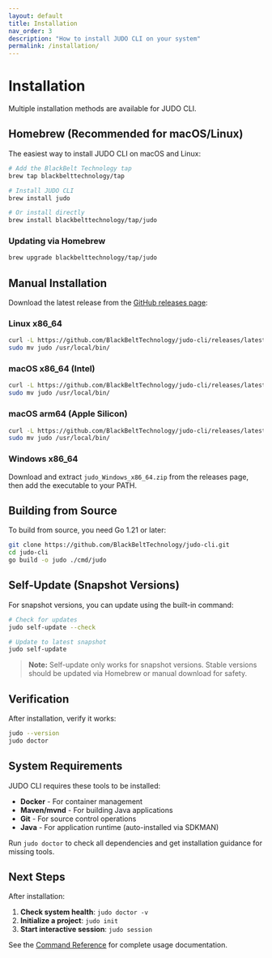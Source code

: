```yaml
---
layout: default
title: Installation
nav_order: 3
description: "How to install JUDO CLI on your system"
permalink: /installation/
---
```


# Installation

Multiple installation methods are available for JUDO CLI.

## Homebrew (Recommended for macOS/Linux)

The easiest way to install JUDO CLI on macOS and Linux:

```bash
# Add the BlackBelt Technology tap
brew tap blackbelttechnology/tap

# Install JUDO CLI
brew install judo

# Or install directly
brew install blackbelttechnology/tap/judo
```

### Updating via Homebrew

```bash
brew upgrade blackbelttechnology/tap/judo
```

## Manual Installation

Download the latest release from the [GitHub releases page](https://github.com/BlackBeltTechnology/judo-cli/releases):

### Linux x86_64
```bash
curl -L https://github.com/BlackBeltTechnology/judo-cli/releases/latest/download/judo_Linux_x86_64.tar.gz | tar xz
sudo mv judo /usr/local/bin/
```

### macOS x86_64 (Intel)
```bash
curl -L https://github.com/BlackBeltTechnology/judo-cli/releases/latest/download/judo_Darwin_x86_64.tar.gz | tar xz
sudo mv judo /usr/local/bin/
```

### macOS arm64 (Apple Silicon)
```bash
curl -L https://github.com/BlackBeltTechnology/judo-cli/releases/latest/download/judo_Darwin_arm64.tar.gz | tar xz
sudo mv judo /usr/local/bin/
```

### Windows x86_64
Download and extract `judo_Windows_x86_64.zip` from the releases page, then add the executable to your PATH.

## Building from Source

To build from source, you need Go 1.21 or later:

```bash
git clone https://github.com/BlackBeltTechnology/judo-cli.git
cd judo-cli
go build -o judo ./cmd/judo
```

## Self-Update (Snapshot Versions)

For snapshot versions, you can update using the built-in command:

```bash
# Check for updates
judo self-update --check

# Update to latest snapshot
judo self-update
```

> **Note:** Self-update only works for snapshot versions. Stable versions should be updated via Homebrew or manual download for safety.

## Verification

After installation, verify it works:

```bash
judo --version
judo doctor
```

## System Requirements

JUDO CLI requires these tools to be installed:

- **Docker** - For container management
- **Maven/mvnd** - For building Java applications
- **Git** - For source control operations
- **Java** - For application runtime (auto-installed via SDKMAN)

Run `judo doctor` to check all dependencies and get installation guidance for missing tools.

## Next Steps

After installation:

1. **Check system health**: `judo doctor -v`
2. **Initialize a project**: `judo init`
3. **Start interactive session**: `judo session`

See the [Command Reference](/commands/) for complete usage documentation.